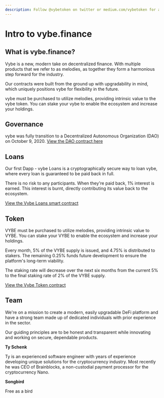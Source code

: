 ```yaml
---
description: Follow @vybetoken on twitter or medium.com/vybetoken for all news and updates!
---
```


# Intro to vybe.finance

## What is vybe.finance?

Vybe is a new, modern take on decentralized finance. With multiple products that we refer to as melodies, as together they form a harmonious step forward for the industry.

Our contracts were built from the ground up with upgradability in mind, which uniquely positions vybe for flexibility in the future.

vybe must be purchased to utilize melodies, providing intrinsic value to the vybe token. You can stake your vybe to enable the ecosystem and increase your holdings.

## Governance

vybe was fully transition to a Decentralized Autonomous Organization \(DAO\) on October 9, 2020.  [View the DAO contract here](https://t.co/Thkip9xdPP?amp=1)

## Loans

Our first Dapp - vybe Loans is a cryptographically secure way to loan vybe, where every loan is guaranteed to be paid back in full.

There is no risk to any participants. When they're paid back, 1% interest is earned. This interest is burnt, directly contributing its value back to the ecosystem.

[View the Vybe Loans smart contract](https://etherscan.io/address/0x382EE41496E0Bb88F046F2C0D1Cf894F8D272BD5)

## Token

VYBE must be purchased to utilize melodies, providing intrinsic value to VYBE. You can stake your VYBE to enable the ecosystem and increase your holdings.

Every month, 5% of the VYBE supply is issued, and 4.75% is distributed to stakers. The remaining 0.25% funds future development to ensure the platform's long-term viability.

The staking rate will decrease over the next six months from the current 5% to the final staking rate of 2% of the VYBE supply.

[View the Vybe Token contract](https://etherscan.io/address/0x3A1c1d1c06bE03cDDC4d3332F7C20e1B37c97CE9)

## Team

We're on a mission to create a modern, easily upgradable DeFi platform and have a strong team made up of dedicated individuals with prior experience in the sector.

Our guiding principles are to be honest and transparent while innovating and working on secure, dependable products.

**Ty Schenk**  

Ty is an experienced software engineer with years of experience developing unique solutions for the cryptocurrency industry. Most recently he was CEO of Brainblocks, a non-custodial payment processor for the cryptocurrency Nano.

**Songbird**

Free as a bird

